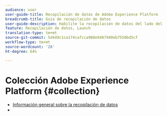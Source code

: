 ```yaml
---
audience: user
user-guide-title: Recopilación de datos de Adobe Experience Platform
breadcrumb-title: Guía de recopilación de datos
user-guide-description: Habilite la recopilación de datos del lado del cliente para Adobe Experience Platform Edge Network.
feature: Recopilación de datos, Launch
translation-type: tm+mt
source-git-commit: 5d449c1ca174cafcca988e9487940eb7550bd5cf
workflow-type: tm+mt
source-wordcount: '28'
ht-degree: 64%

---
```



# Colección Adobe Experience Platform {#collection}

- [Información general sobre la recopilación de datos](home.md)
- 
